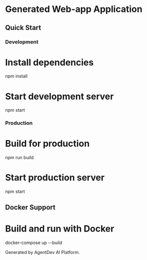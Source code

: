 # Generated Web-app Application

## Quick Start

### Development
# Install dependencies
npm install

# Start development server
npm start

### Production
# Build for production
npm run build

# Start production server
npm start

## Docker Support

# Build and run with Docker
docker-compose up --build

Generated by AgentDev AI Platform.
